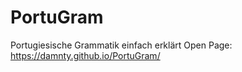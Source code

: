 # PortuGram
Portugiesische Grammatik einfach erklärt
Open Page: https://damnty.github.io/PortuGram/
